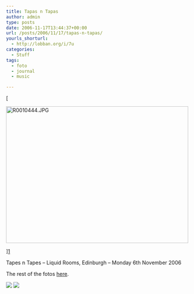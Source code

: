 ```yaml
---
title: Tapas n Tapas
author: admin
type: posts
date: 2006-11-17T13:44:37+00:00
url: /posts/2006/11/17/tapas-n-tapas/
yourls_shorturl:
  - http://lobban.org/i/7u
categories:
  - Stuff
tags:
  - foto
  - journal
  - music

---
```

[
  
<img alt="R0010444.JPG" height="375" src="http://lobban.org/wp-content/uploads/2011/06/297546654_cb31e79cb8.jpg" width="500" />
  
][1] 

Tapes n Tapes &#8211; Liquid Rooms, Edinburgh &#8211; Monday 6th November 2006

The rest of the fotos <a href="http://flickr.com/photos/nonimage/sets/72157594376497173/" target="_blank">here</a>. 

<div class="feedflare">
  <a href="http://feeds.feedburner.com/~f/nonimage?a=m15icbwM"><img src="http://feeds.feedburner.com/~f/nonimage?i=m15icbwM" /></a> <a href="http://feeds.feedburner.com/~f/nonimage?a=ilAkby3m"><img src="http://feeds.feedburner.com/~f/nonimage?i=ilAkby3m" /></a>
</div>

 [1]: http://www.flickr.com/photos/nonimage/297546654/ "Photo Sharing"